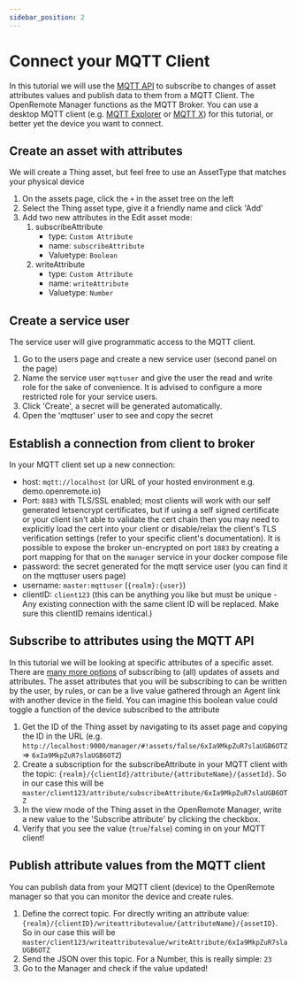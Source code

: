 ```yaml
---
sidebar_position: 2
---
```


# Connect your MQTT Client

In this tutorial we will use the [MQTT API](../user-guide/manager-apis/manager-apis.md#mqtt-api-mqtt-broker) to subscribe to changes of asset attributes values and publish data to them from a MQTT Client. The OpenRemote Manager functions as the MQTT Broker. You can use a desktop MQTT client (e.g. [MQTT Explorer](https://mqtt-explorer.com/) or [MQTT X](https://mqttx.app/)) for this tutorial, or better yet the device you want to connect.

## Create an asset with attributes
We will create a Thing asset, but feel free to use an AssetType that matches your physical device
1. On the assets page, click the `+` in the asset tree on the left
1. Select the Thing asset type, give it a friendly name and click 'Add'
1. Add two new attributes in the Edit asset mode: 
   1. subscribeAttribute
      - type: `Custom Attribute`
      - name: `subscribeAttribute`
      - Valuetype: `Boolean`
   2. writeAttribute
      - type: `Custom Attribute`
      - name: `writeAttribute`
      - Valuetype: `Number`

## Create a service user
The service user will give programmatic access to the MQTT client.
1. Go to the users page and create a new service user (second panel on the page)
2. Name the service user `mqttuser` and give the user the read and write role for the sake of convenience. It is advised to configure a more restricted role for your service users.
3. Click 'Create', a secret will be generated automatically.
4. Open the 'mqttuser' user to see and copy the secret

## Establish a connection from client to broker
In your MQTT client set up a new connection:
- host: `mqtt://localhost` (or URL of your hosted environment e.g. demo.openremote.io)
- Port: `8883` with TLS/SSL enabled; most clients will work with our self generated letsencrypt certificates, but if using a self signed certificate or your client isn't able to validate the cert chain then you may need to explicitly load the cert into your client or disable/relax the client's TLS verification settings (refer to your specific client's documentation). It is possible to expose the broker un-encrypted on port `1883` by creating a port mapping for that on the `manager` service in your docker compose file
- password: the secret generated for the mqtt service user (you can find it on the mqttuser users page)
- username: `master:mqttuser` (`{realm}:{user}`)
- clientID: `client123` (this can be anything you like but must be unique - Any existing connection with the same client ID will be replaced. Make sure this clientID remains identical.)

## Subscribe to attributes using the MQTT API
In this tutorial we will be looking at specific attributes of a specific asset. There are [many more options](../user-guide/manager-apis/manager-apis.md#mqtt-api-mqtt-broker) of subscribing to (all) updates of assets and attributes. The asset attributes that you will be subscribing to can be written by the user, by rules, or can be a live value gathered through an Agent link with another device in the field. You can imagine this boolean value could toggle a function of the device subscribed to the attribute
1. Get the ID of the Thing asset by navigating to its asset page and copying the ID in the URL (e.g. `http://localhost:9000/manager/#!assets/false/6xIa9MkpZuR7slaUGB6OTZ` => `6xIa9MkpZuR7slaUGB6OTZ`)
2. Create a subscription for the subscribeAttribute in your MQTT client with the topic: `{realm}/{clientId}/attribute/{attributeName}/{assetId}`. So in our case this will be `master/client123/attribute/subscribeAttribute/6xIa9MkpZuR7slaUGB6OTZ`
3. In the view mode of the Thing asset in the OpenRemote Manager, write a new value to the 'Subscribe attribute' by clicking the checkbox.
4. Verify that you see the value (`true`/`false`) coming in on your MQTT client!

## Publish attribute values from the MQTT client
You can publish data from your MQTT client (device) to the OpenRemote manager so that you can monitor the device and create rules.
1. Define the correct topic. For directly writing an attribute value: `{realm}/{clientID}/writeattributevalue/{attributeName}/{assetID}`. So in our case this will be `master/client123/writeattributevalue/writeAttribute/6xIa9MkpZuR7slaUGB6OTZ`
2. Send the JSON over this topic. For a Number, this is really simple: `23`
3. Go to the Manager and check if the value updated!
